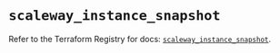 # `scaleway_instance_snapshot`

Refer to the Terraform Registry for docs: [`scaleway_instance_snapshot`](https://registry.terraform.io/providers/scaleway/scaleway/2.59.0/docs/resources/instance_snapshot).
